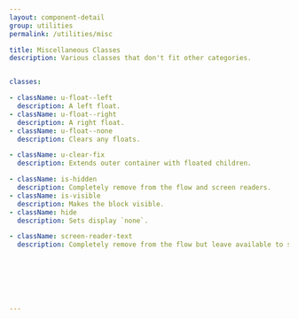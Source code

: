 ```yaml
---
layout: component-detail
group: utilities
permalink: /utilities/misc

title: Miscellaneous Classes
description: Various classes that don't fit other categories.


classes:

- className: u-float--left
  description: A left float.
- className: u-float--right
  description: A right float.
- className: u-float--none
  description: Clears any floats.

- className: u-clear-fix
  description: Extends outer container with floated children.

- className: is-hidden
  description: Completely remove from the flow and screen readers.
- className: is-visible
  description: Makes the block visible.
- className: hide
  description: Sets display `none`.

- className: screen-reader-text
  description: Completely remove from the flow but leave available to screen readers.
  
  
  




---
```

